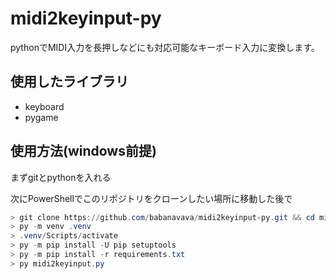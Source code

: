 # midi2keyinput-py

pythonでMIDI入力を長押しなどにも対応可能なキーボード入力に変換します。

## 使用したライブラリ

- keyboard
- pygame

## 使用方法(windows前提)
まずgitとpythonを入れる

次にPowerShellでこのリポジトリをクローンしたい場所に移動した後で
```PowerShell
> git clone https://github.com/babanavava/midi2keyinput-py.git && cd midi2keyinput-py
> py -m venv .venv
> .venv/Scripts/activate
> py -m pip install -U pip setuptools
> py -m pip install -r requirements.txt
> py midi2keyinput.py
```
